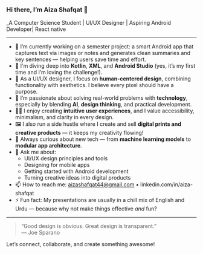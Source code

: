 <!--
**Aizashafqat/aizashafqat** is a ✨ _special_ ✨ repository because its `README.md` (this file) appears on your GitHub profile.
-->

### Hi there, I’m Aiza Shafqat 👋  
_A Computer Science Student | UI/UX Designer | Aspiring Android Developer| React native

---

- 🔭 I’m currently working on a semester project: a smart Android app that captures text via images or notes and generates clean summaries and key sentences — helping users save time and effort.
- 🌱 I'm diving deep into **Kotlin**, **XML**, and **Android Studio** (yes, it’s my first time and I’m loving the challenge!).
- 🎨 As a UI/UX designer, I focus on **human-centered design**, combining functionality with aesthetics. I believe every pixel should have a purpose.
- 🧠 I’m passionate about solving real-world problems with **technology**, especially by blending **AI**, **design thinking**, and practical development.
- 👩‍💻 I enjoy creating **intuitive user experiences**, and I value accessibility, minimalism, and clarity in every design.
- 🖼️ I also run a side hustle where I create and sell **digital prints and creative products** — it keeps my creativity flowing!
- 🧩 Always curious about new tech — from **machine learning models** to **modular app architecture**.
- 💬 Ask me about:
  - UI/UX design principles and tools
  - Designing for mobile apps
  - Getting started with Android development
  - Turning creative ideas into digital products
- 📫 How to reach me: aizashafqat44@gmail.com • linkedin.com/in/aiza-shafqat
- ⚡ Fun fact: My presentations are usually in a chill mix of English and Urdu — because why not make things effective *and* fun?

---

> “Good design is obvious. Great design is transparent.”  
> — Joe Sparano

Let’s connect, collaborate, and create something awesome!

